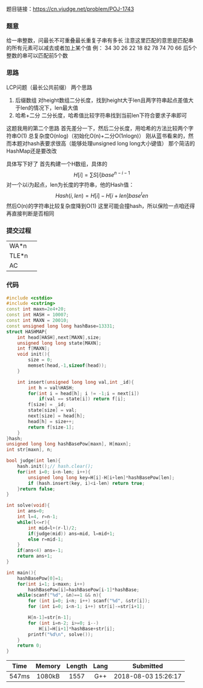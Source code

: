 题目链接：<https://cn.vjudge.net/problem/POJ-1743>

### 题意
给一串整数，问最长不可重叠最长重复子串有多长
注意这里匹配的意思是匹配串的所有元素可以减去或者加上某个值
例： 34 30 26 22 18 82 78 74 70 66
后5个整数的串可以匹配前5个数

### 思路
LCP问题（最长公共前缀）
两个思路
1. 后缀数组
对height数组二分长度，找到height大于len且两字符串起点差值大于len的情况下，len最大值
2. 哈希+二分
二分长度，哈希值比较字符串找到当前len下符合要求子串即可

这题我用的第二个思路
首先差分一下，然后二分长度，用哈希的方法比较两个字符串O(1)
总复杂度O(nlog)（初始化O(n)+二分O(1*n*logn)）
刚从蓝书看来的，然而本题对hash表要求很高（能够处理unsigned long long大小键值）
那个简洁的HashMap还是要改改

具体写下好了
首先构建一个H数组，具体的
$$ H[i]= \sum S[i] base^{n-i-1} $$
对一个以i为起点，len为长度的字符串，他的Hash值：
$$ Hash(i, len)=H[i]-H[i+len] base^len $$
然后O(n)的字符串比较复杂度降到O(1)
这里可能会撞hash，所以保险一点咱还得再直接判断是否相同

### 提交过程
|||
:-|:-
WA*n|
TLE*n|
AC|

### 代码
```cpp
#include <cstdio>
#include <cstring>
const int maxn=2e4+20;
const int HASH = 10007;
const int MAXN = 20010;
const unsigned long long hashBase=13331;
struct HASHMAP{
    int head[HASH],next[MAXN],size;
    unsigned long long state[MAXN];
    int f[MAXN];
    void init(){
        size = 0;
        memset(head,-1,sizeof(head));
    }

    int insert(unsigned long long val,int _id){
        int h = val%HASH;
        for(int i = head[h]; i != -1;i = next[i])
            if(val == state[i]) return f[i];
        f[size] = _id;
        state[size] = val;
        next[size] = head[h];
        head[h] = size++;
        return f[size-1];
    }
}hash;
unsigned long long hashBasePow[maxn], H[maxn];
int str[maxn], n;

bool judge(int len){
    hash.init();// hash.clear();
    for(int i=0; i<n-len; i++){
        unsigned long long key=H[i]-H[i+len]*hashBasePow[len];
        if (hash.insert(key, i)<i-len) return true;
    }return false;
}

int solve(void){
    int ans=0;
    int l=4, r=n-1;
    while(l<=r){
        int mid=l+(r-l)/2;
        if(judge(mid)) ans=mid, l=mid+1;
        else r=mid-1;
    }
    if(ans<4) ans=-1;
    return ans+1;
}

int main(){
    hashBasePow[0]=1;
    for(int i=1; i<maxn; i++)
        hashBasePow[i]=hashBasePow[i-1]*hashBase;
    while(scanf("%d", &n)==1 && n){
        for (int i=0; i<n; i++) scanf("%d", &str[i]);
        for (int i=0; i<n-1; i++) str[i]-=str[i+1];

        H[n-1]=str[n-1];
        for (int i=n-2; i>=0; i--)
            H[i]=H[i+1]*hashBase+str[i];
        printf("%d\n", solve());
    }
    return 0;
}
```

Time|Memory|Length|Lang|Submitted
:-:|:-:|:-:|:-:|:-:
547ms|1080kB|1557|G++|2018-08-03 15:26:17